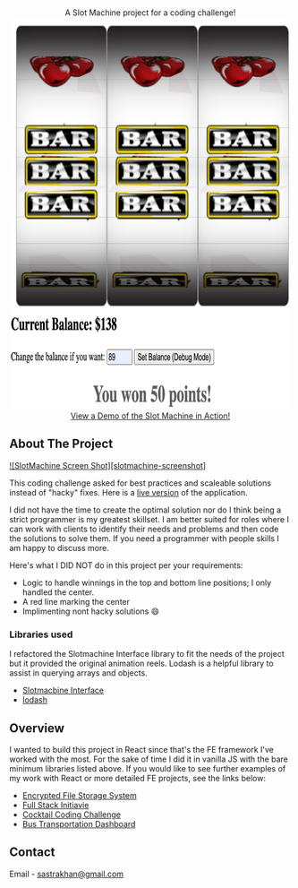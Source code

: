 

<!-- PROJECT LOGO -->
<br />
<p align="center">
  <p align="center">
    A Slot Machine project for a coding challenge!
      <a href="https://nifty-engelbart-7a61f7.netlify.app"/>
        <img src="images/slotmachineReadme.png" alt="Logo" width="500" height="700">
      </a>
      <br />
    <a href="https://nifty-engelbart-7a61f7.netlify.app/">View a Demo of the Slot Machine in Action!</a>
  </p>
</p>


<!-- ABOUT THE PROJECT -->
## About The Project

[![SlotMachine Screen Shot][slotmachine-screenshot]](https://github.com/sastrakhan/slotmachine/blob/main/images/slotmachineReadme.png)

This coding challenge asked for best practices and scaleable solutions instead of "hacky" fixes.  Here is a [live version](https://nifty-engelbart-7a61f7.netlify.app/) of the application.  

I did not have the time to create the optimal solution nor do I think being a strict programmer is my greatest skillset.  I am better suited for roles where I can work with clients to identify their needs and problems and then code the solutions to solve them.  If you need a programmer with people skills I am happy to discuss more.    

Here's what I DID NOT do in this project per your requirements:
* Logic to handle winnings in the top and bottom line positions; I only handled the center. 
* A red line marking the center
* Implimenting nont hacky solutions :smile:


### Libraries used

I refactored the Slotmachine Interface library to fit the needs of the project but it provided the original animation reels.  Lodash is a helpful library to assist in querying arrays and objects.    
* [Slotmacbine Interface](https://github.com/nuxy/slot-machine-gen)
* [lodash](https://lodash.com/)


## Overview

I wanted to build this project in React since that's the FE framework I've worked with the most.  For the sake of time I did it in vanilla JS with the bare minimum libraries listed above.  If you would like to see further examples of my work with React or more detailed FE projects, see the links below:

* [Encrypted File Storage System](http://seanstech.life/encrypted-folder-file-storage-tool/#)
* [Full Stack Initiavie](http://seanstech.life/company-full-stack-initiative/#)
* [Cocktail Coding Challenge](https://github.com/sastrakhan/cocktail-recipes)
* [Bus Transportation Dashboard](https://github.com/sastrakhan/Bus-Service-Dashboard-React-Redux)


<!-- CONTACT -->
## Contact

Email - sastrakhan@gmail.com


